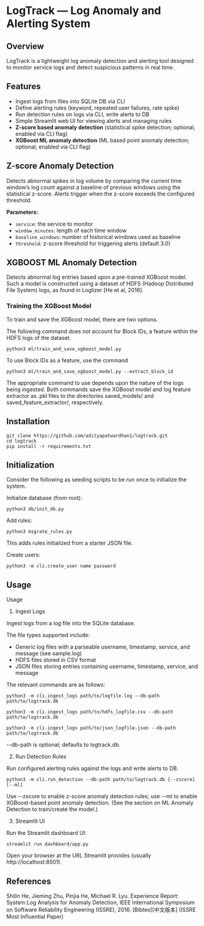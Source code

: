 # LogTrack — Log Anomaly and Alerting System

## Overview

LogTrack is a lightweight log anomaly detection and alerting tool designed to monitor service logs and detect suspicious patterns in real time.

## Features

- Ingest logs from files into SQLite DB via CLI  
- Define alerting rules (keyword, repeated user failures, rate spike)  
- Run detection rules on logs via CLI, write alerts to DB  
- Simple Streamlit web UI for viewing alerts and managing rules  
- **Z-score based anomaly detection** (statistical spike detection; optional, enabled via CLI flag)  
- **XGBoost ML anomaly detection** (ML based point anomaly detection; optional, enabled via CLI flag) 

## Z-score Anomaly Detection

Detects abnormal spikes in log volume by comparing the current time window’s log count against a baseline of previous windows using the statistical z-score. Alerts trigger when the z-score exceeds the configured threshold.

**Parameters:**

- `service`: the service to monitor  
- `window_minutes`: length of each time window  
- `baseline_windows`: number of historical windows used as baseline  
- `threshold`: z-score threshold for triggering alerts (default 3.0)  

## XGBOOST ML Anomaly Detection

Detects abnormal log entries based upon a pre-trained XGBoost model. Such a model is constructed using a dataset of HDFS (Hadoop Distributed File System) logs, as found in Loglizer [He et al, 2016].

### Training the XGBoost Model
To train and save the XGBoost model, there are two options.

The following command does not account for Block IDs, a feature within the HDFS logs of the dataset.
```
python3 ml/train_and_save_xgboost_model.py
```

To use Block IDs as a feature, use the command
```
python3 ml/train_and_save_xgboost_model.py --extract_block_id
```
The appropriate command to use depends upon the nature of the logs being ingested.
Both commands save the XGBoost model and log feature extractor as .pkl files to the directories saved_models/ and saved_feature_extractor/, respectively.

## Installation

```
git clone https://github.com/adityapatwardhan1/logtrack.git
cd logtrack
pip install -r requirements.txt
```

## Initialization
Consider the following as seeding scripts to be run once to initialize the system.

Initialize database (from root):
```
python3 db/init_db.py
```

Add rules:
```
python3 migrate_rules.py
```
This adds rules initialized from a starter JSON file.

Create users:
```
python3 -m cli.create_user name password
```

## Usage
Usage
1. Ingest Logs

Ingest logs from a log file into the SQLite database.

The file types supported include:

- Generic log files with a parseable username, timestamp, service, and message (see sample.log)
- HDFS files stored in CSV format 
- JSON files storing entries containing username, timestamp, service, and message 

The relevant commands are as follows:

```
python3 -m cli.ingest_logs path/to/logfile.log --db-path path/to/logtrack.db
```

```
python3 -m cli.ingest_logs path/to/hdfs_logfile.csv --db-path path/to/logtrack.db
```

```
python3 -m cli.ingest_logs path/to/json_logfile.json --db-path path/to/logtrack.db
```

--db-path is optional; defaults to logtrack.db.

2. Run Detection Rules

Run configured alerting rules against the logs and write alerts to DB.

```
python3 -m cli.run_detection --db-path path/to/logtrack.db [--zscore] [--ml]
```

Use --zscore to enable z-score anomaly detection rules; use --ml to enable XGBoost-based point anomaly detection.
(See the section on ML Anomaly Detection to train/create the model.)

3. Streamlit UI

Run the Streamlit dashboard UI:

```
streamlit run dashboard/app.py
```

Open your browser at the URL Streamlit provides (usually http://localhost:8501).

## References
Shilin He, Jieming Zhu, Pinjia He, Michael R. Lyu. Experience Report: System Log Analysis for Anomaly Detection, IEEE International Symposium on Software Reliability Engineering (ISSRE), 2016. [Bibtex][中文版本] (ISSRE Most Influential Paper)